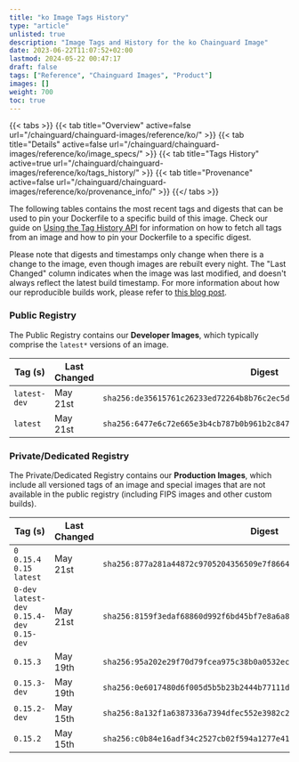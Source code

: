 ```yaml
---
title: "ko Image Tags History"
type: "article"
unlisted: true
description: "Image Tags and History for the ko Chainguard Image"
date: 2023-06-22T11:07:52+02:00
lastmod: 2024-05-22 00:47:17
draft: false
tags: ["Reference", "Chainguard Images", "Product"]
images: []
weight: 700
toc: true
---
```


{{< tabs >}}
{{< tab title="Overview" active=false url="/chainguard/chainguard-images/reference/ko/" >}}
{{< tab title="Details" active=false url="/chainguard/chainguard-images/reference/ko/image_specs/" >}}
{{< tab title="Tags History" active=true url="/chainguard/chainguard-images/reference/ko/tags_history/" >}}
{{< tab title="Provenance" active=false url="/chainguard/chainguard-images/reference/ko/provenance_info/" >}}
{{</ tabs >}}

The following tables contains the most recent tags and digests that can be used to pin your Dockerfile to a specific build of this image. Check our guide on [Using the Tag History API](/chainguard/chainguard-images/using-the-tag-history-api/) for information on how to fetch all tags from an image and how to pin your Dockerfile to a specific digest.

Please note that digests and timestamps only change when there is a change to the image, even though images are rebuilt every night. The "Last Changed" column indicates when the image was last modified, and doesn't always reflect the latest build timestamp. For more information about how our reproducible builds work, please refer to [this blog post](https://www.chainguard.dev/unchained/reproducing-chainguards-reproducible-image-builds).

### Public Registry
The Public Registry contains our **Developer Images**, which typically comprise the `latest*` versions of an image.

| Tag (s)       | Last Changed | Digest                                                                    |
|---------------|--------------|---------------------------------------------------------------------------|
|  `latest-dev` | May 21st     | `sha256:de35615761c26233ed72264b8b76c2ec5db18ded8c1bba3c778abe3235bea2fd` |
|  `latest`     | May 21st     | `sha256:6477e6c72e665e3b4cb787b0b961b2c847bc147a9f43a35c2ae49284ff7d44bb` |


### Private/Dedicated Registry
The Private/Dedicated Registry contains our **Production Images**, which include all versioned tags of an image and special images that are not available in the public registry (including FIPS images and other custom builds).

| Tag (s)                                       | Last Changed | Digest                                                                    |
|-----------------------------------------------|--------------|---------------------------------------------------------------------------|
|  `0` `0.15.4` `0.15` `latest`                 | May 21st     | `sha256:877a281a44872c9705204356509e7f86640a9545c984bddc66fb1cb932c185af` |
|  `0-dev` `latest-dev` `0.15.4-dev` `0.15-dev` | May 21st     | `sha256:8159f3edaf68860d992f6bd45bf7e8a6a85566ef002d46b85d816eab8c173eef` |
|  `0.15.3`                                     | May 19th     | `sha256:95a202e29f70d79fcea975c38b0a0532ec719a8d8c0bf0839a1b45c074e9a3be` |
|  `0.15.3-dev`                                 | May 19th     | `sha256:0e6017480d6f005d5b5b23b2444b77111d2f01d442ee04d8abc2b7e480154824` |
|  `0.15.2-dev`                                 | May 15th     | `sha256:8a132f1a6387336a7394dfec552e3982c283cd5b47ba00bea3b5fb142411a5ec` |
|  `0.15.2`                                     | May 15th     | `sha256:c0b84e16adf34c2527cb02f594a1277e419f44a9b06cd9866cc2f63adf4530ea` |

